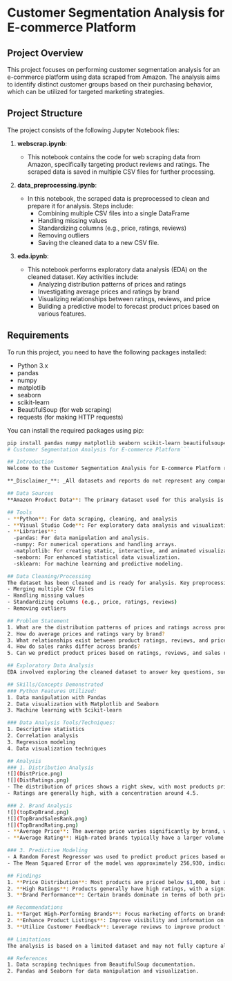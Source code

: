 # Customer Segmentation Analysis for E-commerce Platform

## Project Overview

This project focuses on performing customer segmentation analysis for an e-commerce platform using data scraped from Amazon. The analysis aims to identify distinct customer groups based on their purchasing behavior, which can be utilized for targeted marketing strategies.

## Project Structure

The project consists of the following Jupyter Notebook files:

1. **webscrap.ipynb**: 
   - This notebook contains the code for web scraping data from Amazon, specifically targeting product reviews and ratings. The scraped data is saved in multiple CSV files for further processing.

2. **data_preprocessing.ipynb**:
   - In this notebook, the scraped data is preprocessed to clean and prepare it for analysis. Steps include:
     - Combining multiple CSV files into a single DataFrame
     - Handling missing values
     - Standardizing columns (e.g., price, ratings, reviews)
     - Removing outliers
     - Saving the cleaned data to a new CSV file.

3. **eda.ipynb**:
   - This notebook performs exploratory data analysis (EDA) on the cleaned dataset. Key activities include:
     - Analyzing distribution patterns of prices and ratings
     - Investigating average prices and ratings by brand
     - Visualizing relationships between ratings, reviews, and price
     - Building a predictive model to forecast product prices based on various features.

## Requirements

To run this project, you need to have the following packages installed:

- Python 3.x
- pandas
- numpy
- matplotlib
- seaborn
- scikit-learn
- BeautifulSoup (for web scraping)
- requests (for making HTTP requests)

You can install the required packages using pip:

```bash
pip install pandas numpy matplotlib seaborn scikit-learn beautifulsoup4 requests
# Customer Segmentation Analysis for E-commerce Platform```

## Introduction
Welcome to the Customer Segmentation Analysis for E-commerce Platform repository! This project aims to provide a comprehensive analysis of customer behavior using data scraped from Amazon. By performing customer segmentation, the project seeks to uncover distinct groups based on purchasing behavior, enabling targeted marketing strategies and enhanced customer satisfaction.

**_Disclaimer_**: _All datasets and reports do not represent any company, institution, or country but are based on simulated data to demonstrate analytical capabilities._

## Data Sources
**Amazon Product Data**: The primary dataset used for this analysis is the "cleaned_amazon_data.csv" file, containing detailed information about products, including price, ratings, reviews, and brand.

## Tools
- **Python**: For data scraping, cleaning, and analysis
- **Visual Studio Code**: For exploratory data analysis and visualization
- **Libraries**:
  -pandas: For data manipulation and analysis.
  -numpy: For numerical operations and handling arrays.
  -matplotlib: For creating static, interactive, and animated visualizations.
  -seaborn: For enhanced statistical data visualization.
  -sklearn: For machine learning and predictive modeling.

## Data Cleaning/Processing
The dataset has been cleaned and is ready for analysis. Key preprocessing steps include:
- Merging multiple CSV files
- Handling missing values
- Standardizing columns (e.g., price, ratings, reviews)
- Removing outliers

## Problem Statement
1. What are the distribution patterns of prices and ratings across products?
2. How do average prices and ratings vary by brand?
3. What relationships exist between product ratings, reviews, and price?
4. How do sales ranks differ across brands?
5. Can we predict product prices based on ratings, reviews, and sales ranks?

## Exploratory Data Analysis
EDA involved exploring the cleaned dataset to answer key questions, such as trends in pricing, brand performance, and correlations between ratings and reviews.

## Skills/Concepts Demonstrated
### Python Features Utilized:
1. Data manipulation with Pandas
2. Data visualization with Matplotlib and Seaborn
3. Machine learning with Scikit-learn

### Data Analysis Tools/Techniques:
1. Descriptive statistics
2. Correlation analysis
3. Regression modeling
4. Data visualization techniques

## Analysis
### 1. Distribution Analysis
![](DistPrice.png)
![](DistRatings.png)
- The distribution of prices shows a right skew, with most products priced below $1,000.
- Ratings are generally high, with a concentration around 4.5.

### 2. Brand Analysis
![](topExpBrand.png)
![](TopBrandSalesRank.png)
![](TopBrandRating.png)
- **Average Price**: The average price varies significantly by brand, with top brands commanding higher prices.
- **Average Rating**: High-rated brands typically have a larger volume of positive reviews.

### 3. Predictive Modeling
- A Random Forest Regressor was used to predict product prices based on ratings, reviews, and sales ranks.
- The Mean Squared Error of the model was approximately 256,930, indicating areas for improvement in predictive accuracy.

## Findings
1. **Price Distribution**: Most products are priced below $1,000, but a few premium products skew the average.
2. **High Ratings**: Products generally have high ratings, with a significant number of reviews correlating with ratings.
3. **Brand Performance**: Certain brands dominate in terms of both price and customer ratings.

## Recommendations
1. **Target High-Performing Brands**: Focus marketing efforts on brands that show high customer satisfaction and sales.
2. **Enhance Product Listings**: Improve visibility and information on lower-rated products to boost sales.
3. **Utilize Customer Feedback**: Leverage reviews to improve product features and address customer concerns.

## Limitations
The analysis is based on a limited dataset and may not fully capture all customer behaviors in the e-commerce landscape. The findings are for demonstration purposes.

## References
1. Data scraping techniques from BeautifulSoup documentation.
2. Pandas and Seaborn for data manipulation and visualization.
